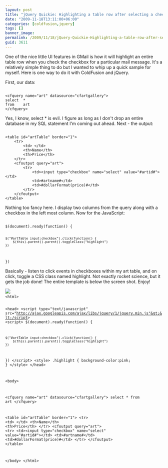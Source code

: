 ```yaml
---
layout: post
title: "jQuery Quickie: Highlighting a table row after selecting a checkbox"
date: "2009-11-18T13:11:00+06:00"
categories: [coldfusion,jquery]
tags: []
banner_image: 
permalink: /2009/11/18/jQuery-Quickie-Highlighting-a-table-row-after-selecting-a-checkbox
guid: 3611
---
```


One of the nice little UI features in GMail is how it will highlight an entire table row when you check the checkbox for a particular mail message. It's a relatively simple thing to do but I wanted to whip up a quick sample for myself. Here is one way to do it with ColdFusion and jQuery.
<!--more-->
First, our data:

<code>
&lt;cfquery name="art" datasource="cfartgallery"&gt;
select	*
from	art
&lt;/cfquery&gt;
</code>

Yes, I know, select * is evil. I figure as long as I don't drop an entire database in my SQL statement I'm coming out ahead. Next - the output:

<code>
&lt;table id="artTable" border="1"&gt;
	&lt;tr&gt;
		&lt;td&gt; &lt;/td&gt;
		&lt;th&gt;Name&lt;/th&gt;
		&lt;th&gt;Price&lt;/th&gt;
	&lt;/tr&gt;
	&lt;cfoutput query="art"&gt;
		&lt;tr&gt;
			&lt;td&gt;&lt;input type="checkbox" name="select" value="#artid#"&gt;&lt;/td&gt;
			&lt;td&gt;#artname#&lt;/td&gt;
			&lt;td&gt;#dollarFormat(price)#&lt;/td&gt;
		&lt;/tr&gt;
	&lt;/cfoutput&gt;
&lt;/table&gt;
</code>

Nothing too fancy here. I display two columns from the query along with a checkbox in the left most column. Now for the JavaScript:

<code>
$(document).ready(function() {

	$("#artTable input:checkbox").click(function() {
		$(this).parent().parent().toggleClass("highlight")
	})
})
</code>

Basically - listen to click events in checkboxes within my art table, and on click, toggle a CSS class named highlight. Not exactly rocket science, but it gets the job done! The entire template is below the screen shot. Enjoy!

<img src="https://static.raymondcamden.com/images/Screen shot 2009-11-18 at 1.00.34 PM.png" />

<code>
&lt;html&gt;

&lt;head&gt;
&lt;script type="text/javascript" src="http://ajax.googleapis.com/ajax/libs/jquery/1/jquery.min.js"&gt;&lt;/script&gt;
&lt;script&gt;
$(document).ready(function() {

	$("#artTable input:checkbox").click(function() {
		$(this).parent().parent().toggleClass("highlight")
	})
})
&lt;/script&gt;
&lt;style&gt;
.highlight {
	background-color:pink;
}
&lt;/style&gt;
&lt;/head&gt;

&lt;body&gt;

&lt;cfquery name="art" datasource="cfartgallery"&gt;
select	*
from	art
&lt;/cfquery&gt;

&lt;table id="artTable" border="1"&gt;
	&lt;tr&gt;
		&lt;td&gt; &lt;/td&gt;
		&lt;th&gt;Name&lt;/th&gt;
		&lt;th&gt;Price&lt;/th&gt;
	&lt;/tr&gt;
	&lt;cfoutput query="art"&gt;
		&lt;tr&gt;
			&lt;td&gt;&lt;input type="checkbox" name="select" value="#artid#"&gt;&lt;/td&gt;
			&lt;td&gt;#artname#&lt;/td&gt;
			&lt;td&gt;#dollarFormat(price)#&lt;/td&gt;
		&lt;/tr&gt;
	&lt;/cfoutput&gt;
&lt;/table&gt;

&lt;/body&gt;
&lt;/html&gt;
</code>